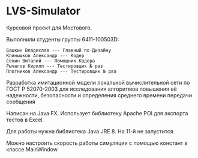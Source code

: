 # LVS-Simulator

Курсовой проект для Мостового.

Выполнили студенты группы 6411-100503D:

	Башкин Владислав --- Главный по Дизайну
	Клинышков Александр --- Кодер
	Сенин Виталий --- Помощник Кодера
	Рычагов Кирилл --- Тестировщик № раз
	Плотников Александр --- Тестировщик № два

Разработка имитационной модели локальной вычислительной сети по ГОСТ Р 52070-2003 
для исследования алгоритмов повышения её надежности, безопасности 
и определения среднего времени передачи сообщения

Написан на Java FX.
Использует библиотеку Apache POI для экспорта тестов в Excel.

Для работы нужна библиотека Java JRE 8. На 11-й не запустится.

Можно настроить скорость работы симуляции с помощью констант в классе MainWindow

